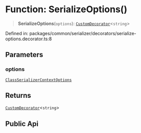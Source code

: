 # Function: SerializeOptions()

> **SerializeOptions**(`options`): [`CustomDecorator`](../type-aliases/CustomDecorator.md)\<`string`\>

Defined in: packages/common/serializer/decorators/serialize-options.decorator.ts:8

## Parameters

### options

[`ClassSerializerContextOptions`](../interfaces/ClassSerializerContextOptions.md)

## Returns

[`CustomDecorator`](../type-aliases/CustomDecorator.md)\<`string`\>

## Public Api
